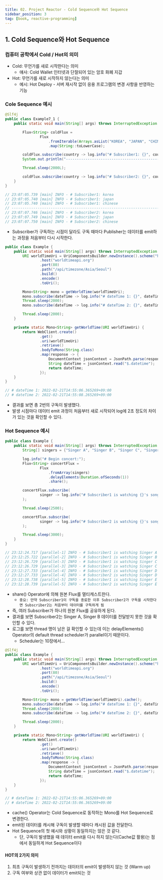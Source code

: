 ```yaml
---
title: 02. Project Reactor - Cold Sequence와 Hot Sequence
sidebar_position: 3
tag: [book, reactive-programming]
---
```

## 1. Cold Sequence와 Hot Sequence
### 컴퓨터 공학에서 Cold / Hot의 의미
- Cold: 무언가를 새로 시작한다는 의미
    - 얘사: Cold Wallet 인터넷과 단절되어 있는 암호 화폐 지갑
- Hot: 무언가를 새로 시작하지 않는다는 의미
  - 예시: Hot Deploy - 서버 재시작 없이 응용 프로그램의 변경 사항을 반영하는 기능


### Cole Sequence 예시
```java
@Slf4j
public class Example7_1 {
    public static void main(String[] args) throws InterruptedException {

        Flux<String> coldFlux =
                Flux
                    .fromIterable(Arrays.asList("KOREA", "JAPAN", "CHINESE"))
                    .map(String::toLowerCase);

        coldFlux.subscribe(country -> log.info("# Subscriber1: {}", country));
        System.out.println("----------------------------------------------------------------------");

        Thread.sleep(2000L);

        coldFlux.subscribe(country -> log.info("# Subscriber2: {}", country));
    }
}

// 23:07:05.739 [main] INFO - # Subscriber1: korea
// 23:07:05.740 [main] INFO - # Subscriber1: japan
// 23:07:05.740 [main] INFO - # Subscriber1: chinese
// ----------------------------------------------------------------------
// 23:07:07.746 [main] INFO - # Subscriber2: korea
// 23:07:07.749 [main] INFO - # Subscriber2: japan
// 23:07:07.750 [main] INFO - # Subscriber2: chinese
```
- Subscriber가 구독하는 시점이 달라도 구독 때마다 Publisher는 데이터를 emit하는 과정을 처음부터 다시 시작한다.

```java
public class Example {
    public static void main(String[] args) throws InterruptedException {
        URI worldTimeUri = UriComponentsBuilder.newInstance().scheme("http")
                .host("worldtimeapi.org")
                .port(80)
                .path("/api/timezone/Asia/Seoul")
                .build()
                .encode()
                .toUri();

        Mono<String> mono = getWorldTime(worldTimeUri);
        mono.subscribe(dateTime -> log.info("# dateTime 1: {}", dateTime));
        Thread.sleep(2000);
        mono.subscribe(dateTime -> log.info("# dateTime 2: {}", dateTime));

        Thread.sleep(2000);
    }

    private static Mono<String> getWorldTime(URI worldTimeUri) {
        return WebClient.create()
                .get()
                .uri(worldTimeUri)
                .retrieve()
                .bodyToMono(String.class)
                .map(response -> {
                    DocumentContext jsonContext = JsonPath.parse(response);
                    String dateTime = jsonContext.read("$.datetime");
                    return dateTime;
                });
    }
}

// # dateTime 1: 2022-02-21T14:55:06.365269+09:00
// # dateTime 2: 2022-02-21T14:55:08.265269+09:00
```
- 결과를 보면 총 2번의 구독이 발생했다.
- 발생 시점마다 데이터 emit 과정이 처음부터 새로 시작되어 log에 2초 정도의 차이가 있는 것을 확인할 수 있다.

### Hot Sequence 예시
```java
public class Example {
    public static void main(String[] args) throws InterruptedException {
        String[] singers = {"Singer A", "Singer B", "Singer C", "Singer D", "Singer E"};

        log.info("# Begin concert:");
        Flux<String> concertFlux =
                Flux
                    .fromArray(singers)
                    .delayElements(Duration.ofSeconds(1))
                    .share();

        concertFlux.subscribe(
                singer -> log.info("# Subscriber1 is watching {}'s song", singer)
        );

        Thread.sleep(2500);

        concertFlux.subscribe(
                singer -> log.info("# Subscriber2 is watching {}'s song", singer)
        );

        Thread.sleep(3000);
    }
}

// 23:12:24.717 [parallel-1] INFO - # Subscriber1 is watching Singer A's song
// 23:12:25.722 [parallel-2] INFO - # Subscriber1 is watching Singer B's song
// 23:12:26.729 [parallel-3] INFO - # Subscriber1 is watching Singer C's song
// 23:12:26.729 [parallel-3] INFO - # Subscriber2 is watching Singer C's song
// 23:12:27.733 [parallel-4] INFO - # Subscriber1 is watching Singer D's song
// 23:12:27.733 [parallel-4] INFO - # Subscriber2 is watching Singer D's song
// 23:12:28.738 [parallel-5] INFO - # Subscriber1 is watching Singer E's song
// 23:12:28.739 [parallel-5] INFO - # Subscriber2 is watching Singer E's song
```
- share() Operator에 의해 원본 Flux를 멀티캐스트한다. 
  - `중요: 만약 Subscriber1이 구독을 종료한 이후 Subscriber2가 구독을 시작한다면 Subscriber2는 처음부터 데이터를 구독하게 됨`
- 즉, 여러 Subscriber가 하나의 원본 Flux를 공유하게 된다.
- 결과를 보면 Subscriber2는 Singer A, Singer B 데이터를 전달받지 못한 것을 확인할 수 있다.
- 로그를 보면 thread 명이 남은 걸 확인할 수 있는데 이는 delayElements() Operator의 default thread scheduler가 parallel이기 때문이다.
  - Scheduler는 10장에서...


```java
@Slf4j
public class Example {
    public static void main(String[] args) throws InterruptedException {
        URI worldTimeUri = UriComponentsBuilder.newInstance().scheme("http")
                .host("worldtimeapi.org")
                .port(80)
                .path("/api/timezone/Asia/Seoul")
                .build()
                .encode()
                .toUri();

        Mono<String> mono = getWorldTime(worldTimeUri).cache();
        mono.subscribe(dateTime -> log.info("# dateTime 1: {}", dateTime));
        Thread.sleep(2000);
        mono.subscribe(dateTime -> log.info("# dateTime 2: {}", dateTime));

        Thread.sleep(2000);
    }

    private static Mono<String> getWorldTime(URI worldTimeUri) {
        return WebClient.create()
                .get()
                .uri(worldTimeUri)
                .retrieve()
                .bodyToMono(String.class)
                .map(response -> {
                    DocumentContext jsonContext = JsonPath.parse(response);
                    String dateTime = jsonContext.read("$.datetime");
                    return dateTime;
                });
    }
}

// # dateTime 1: 2022-02-21T14:55:06.365269+09:00
// # dateTime 2: 2022-02-21T14:55:06.365269+09:00
```
- cache() Operator는 Cold Sequence로 동작하는 Mono를 Hot Sequence로  변경한다.
- emit된 데이터를 캐시해 구독이 발생할 때마다 캐시된 값을 전달한다.
- Hot Sequence의 첫 예시와 상황이 동일하지는 않은 것 같다.
  - 단, 구독이 발생했을 때 데이터 emit을 다시 하지 않는다(Cache값 활용)는 점에서 동일하게 Hot Sequence이다
#### HOT의 2가지 의미
1. 최초 구독이 발생하기 전까지는 데이터의 emit이 발생하지 않는 것 (Warm up)
2. 구독 여부와 상관 없이 데이터가 emit되는 것